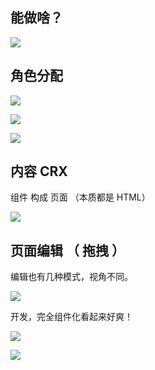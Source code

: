 

## 能做啥？

![](http://7xjbdq.com1.z0.glb.clouddn.com/images/2016/1469625045353.png)

## 角色分配

![](http://7xjbdq.com1.z0.glb.clouddn.com/images/2016/1469627486019.png)

![](http://7xjbdq.com1.z0.glb.clouddn.com/images/2016/1469627493917.png)

![](http://7xjbdq.com1.z0.glb.clouddn.com/images/2016/1469627627680.png)


## 内容 CRX 

组件 构成 页面 （本质都是 HTML）

![](http://7xjbdq.com1.z0.glb.clouddn.com/images/2016/1469716341707.png)

## 页面编辑 （ 拖拽 ）

编辑也有几种模式，视角不同。

![](http://7xjbdq.com1.z0.glb.clouddn.com/images/2016/1469716451473.png)

开发，完全组件化看起来好爽！

![](http://7xjbdq.com1.z0.glb.clouddn.com/images/2016/1469716589609.png)

![](http://7xjbdq.com1.z0.glb.clouddn.com/images/2016/1469716527090.png)

